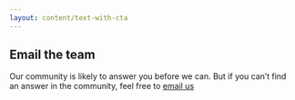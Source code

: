 ```yaml
---
layout: content/text-with-cta
---
```


## Email the team

Our community is likely to answer you before we can. But if you can’t find an answer in the community, feel free to [email us](mailto:guides@dta.gov.au)
